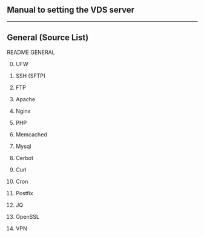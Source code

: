 ## Manual to setting the VDS server ##

-------------------------------------------------------------------
## General (Source List)

   README GENERAL

0. UFW
1. SSH (SFTP)
2. FTP

3. Apache
4. Nginx
5. PHP

6. Memcached
7. Mysql

8. Cerbot
9. Curl
10. Cron

11. Postfix
12. JQ
13. OpenSSL
14. VPN
